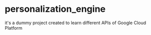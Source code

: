 # personalization_engine
it's a dummy project created to learn different APIs of Google Cloud Platform
